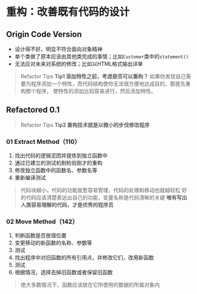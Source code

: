 # 重构：改善既有代码的设计

## Origin Code Version
* 设计得不好，明显不符合面向对象精神
* 单个类做了原本应该由其他类完成的事情；比如`Customer`类中的`statement()`
* 无法应对未来对系统的修改；比如以HTML格式输出详单

> Refactor Tips
> **Tip1 添加特性之前，考虑是否可以重构？**
> 如果你发现自己需要为程序添加一个特性，而代码结构使你无法很方便地达成目的，那就先重构那个程序，
> 使特性的添加比较容易进行，然后添加特性。
> 


## Refactored 0.1
> Refactor Tips
>  **Tip2 重构技术就是以微小的步伐修改程序**
### 01 Extract Method（110）
1. 找出代码的逻辑泥团并提炼到独立函数中
2. 通过已建立的测试机制检验刚才的重构
3. 修改独立函数中的函数名、参数名等
4. 重新编译测试
> 代码块越小，代码的功能就愈容易管理，代码的处理和移动也就越轻松
> 好的代码应该清楚表达出自己的功能，变量名称是代码清晰的关键
> **唯有写出人类容易理解的代码，才是优秀的程序员**
> 
### 02 Move Method（142）
1. 判断函数是否放错位置
2. 变更移动的新函数的名称、参数等
3. 测试
4. 找出程序中对旧函数的所有引用点，并修改它们，改用新函数
5. 测试
6. 根据情况，选择去掉旧函数或者保留旧函数

> 绝大多数情况下，函数应该放在它所使用的数据的所属对象内
